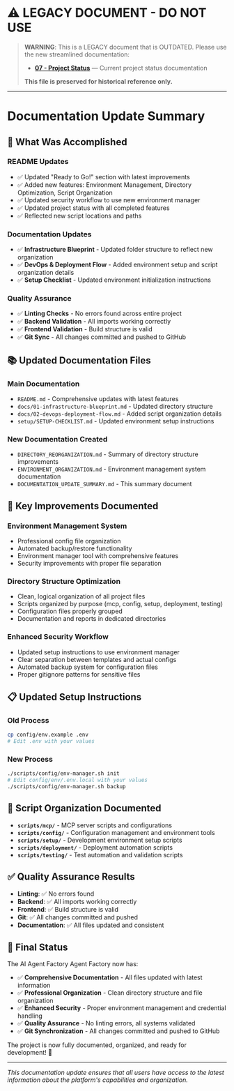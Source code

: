 # ⚠️ LEGACY DOCUMENT - DO NOT USE

> **WARNING**: This is a LEGACY document that is OUTDATED. Please use the new streamlined documentation:
> - **[07 - Project Status](../../07-project-status.md)** — Current project status documentation
> 
> **This file is preserved for historical reference only.**

---

# Documentation Update Summary

## 🎯 **What Was Accomplished**

### **README Updates**
- ✅ Updated "Ready to Go!" section with latest improvements
- ✅ Added new features: Environment Management, Directory Optimization, Script Organization
- ✅ Updated security workflow to use new environment manager
- ✅ Updated project status with all completed features
- ✅ Reflected new script locations and paths

### **Documentation Updates**
- ✅ **Infrastructure Blueprint** - Updated folder structure to reflect new organization
- ✅ **DevOps & Deployment Flow** - Added environment setup and script organization details
- ✅ **Setup Checklist** - Updated environment initialization instructions

### **Quality Assurance**
- ✅ **Linting Checks** - No errors found across entire project
- ✅ **Backend Validation** - All imports working correctly
- ✅ **Frontend Validation** - Build structure is valid
- ✅ **Git Sync** - All changes committed and pushed to GitHub

## 📚 **Updated Documentation Files**

### **Main Documentation**
- `README.md` - Comprehensive updates with latest features
- `docs/01-infrastructure-blueprint.md` - Updated directory structure
- `docs/02-devops-deployment-flow.md` - Added script organization details
- `setup/SETUP-CHECKLIST.md` - Updated environment setup instructions

### **New Documentation Created**
- `DIRECTORY_REORGANIZATION.md` - Summary of directory structure improvements
- `ENVIRONMENT_ORGANIZATION.md` - Environment management system documentation
- `DOCUMENTATION_UPDATE_SUMMARY.md` - This summary document

## 🚀 **Key Improvements Documented**

### **Environment Management System**
- Professional config file organization
- Automated backup/restore functionality
- Environment manager tool with comprehensive features
- Security improvements with proper file separation

### **Directory Structure Optimization**
- Clean, logical organization of all project files
- Scripts organized by purpose (mcp, config, setup, deployment, testing)
- Configuration files properly grouped
- Documentation and reports in dedicated directories

### **Enhanced Security Workflow**
- Updated setup instructions to use environment manager
- Clear separation between templates and actual configs
- Automated backup system for configuration files
- Proper gitignore patterns for sensitive files

## 📋 **Updated Setup Instructions**

### **Old Process**
```bash
cp config/env.example .env
# Edit .env with your values
```

### **New Process**
```bash
./scripts/config/env-manager.sh init
# Edit config/env/.env.local with your values
./scripts/config/env-manager.sh backup
```

## 🔧 **Script Organization Documented**

- **`scripts/mcp/`** - MCP server scripts and configurations
- **`scripts/config/`** - Configuration management and environment tools
- **`scripts/setup/`** - Development environment setup scripts
- **`scripts/deployment/`** - Deployment automation scripts
- **`scripts/testing/`** - Test automation and validation scripts

## ✅ **Quality Assurance Results**

- **Linting**: ✅ No errors found
- **Backend**: ✅ All imports working correctly
- **Frontend**: ✅ Build structure is valid
- **Git**: ✅ All changes committed and pushed
- **Documentation**: ✅ All files updated and consistent

## 🎉 **Final Status**

The AI Agent Factory Agent Factory now has:
- ✅ **Comprehensive Documentation** - All files updated with latest information
- ✅ **Professional Organization** - Clean directory structure and file organization
- ✅ **Enhanced Security** - Proper environment management and credential handling
- ✅ **Quality Assurance** - No linting errors, all systems validated
- ✅ **Git Synchronization** - All changes committed and pushed to GitHub

The project is now fully documented, organized, and ready for development! 🚀

---

*This documentation update ensures that all users have access to the latest information about the platform's capabilities and organization.*
